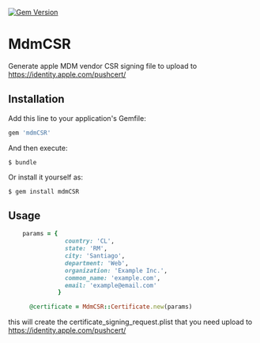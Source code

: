 [![Gem Version](https://badge.fury.io/rb/mdmCSR.svg)](https://badge.fury.io/rb/mdmCSR)

# MdmCSR

Generate apple MDM vendor CSR signing file to upload to https://identity.apple.com/pushcert/


## Installation

Add this line to your application's Gemfile:

```ruby
gem 'mdmCSR'
```

And then execute:

    $ bundle

Or install it yourself as:

    $ gem install mdmCSR

## Usage

```ruby
    params = {
                country: 'CL',
                state: 'RM',
                city: 'Santiago',
                department: 'Web',
                organization: 'Example Inc.',
                common_name: 'example.com',
                email: 'example@email.com'
              }

      @certificate = MdmCSR::Certificate.new(params)
```

this will create the certificate_signing_request.plist that you need upload to https://identity.apple.com/pushcert/

